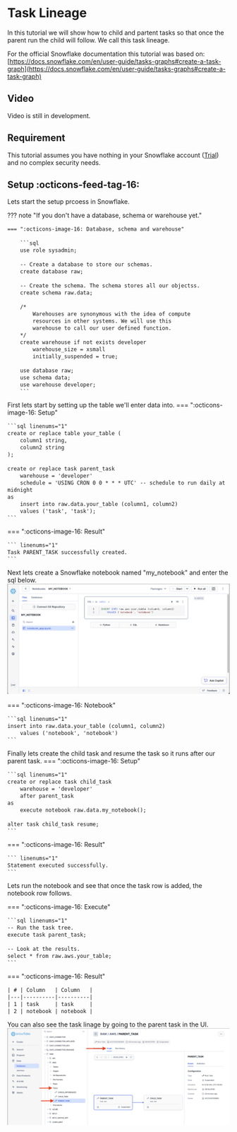 # Task Lineage
In this tutorial we will show how to child and partent tasks so that once the parent run the child will follow. We call this task lineage.

For the official Snowflake documentation this tutorial was based on:
[https://docs.snowflake.com/en/user-guide/tasks-graphs#create-a-task-graph](https://docs.snowflake.com/en/user-guide/tasks-graphs#create-a-task-graph)

## Video
Video is still in development.

## Requirement
This tutorial assumes you have nothing in your Snowflake account ([Trial](https://signup.snowflake.com/)) and no complex security needs.

## Setup :octicons-feed-tag-16:
Lets start the setup prcoess in Snowflake. 

??? note "If you don't have a database, schema or warehouse yet."

    === ":octicons-image-16: Database, schema and warehouse"

        ```sql
        use role sysadmin;
        
        -- Create a database to store our schemas.
        create database raw;

        -- Create the schema. The schema stores all our objectss.
        create schema raw.data;

        /*
            Warehouses are synonymous with the idea of compute
            resources in other systems. We will use this
            warehouse to call our user defined function.
        */
        create warehouse if not exists developer 
            warehouse_size = xsmall
            initially_suspended = true;

        use database raw;
        use schema data;
        use warehouse developer;
        ```


First lets start by setting up the table we'll enter data into.
=== ":octicons-image-16: Setup"

    ```sql linenums="1"
    create or replace table your_table (
        column1 string,
        column2 string
    );

    create or replace task parent_task
        warehouse = 'developer'
        schedule = 'USING CRON 0 0 * * * UTC' -- schedule to run daily at midnight
    as
        insert into raw.data.your_table (column1, column2)
        values ('task', 'task');
    ```   

=== ":octicons-image-16: Result"

    ``` linenums="1"
    Task PARENT_TASK successfully created.
    ```

Next lets create a Snowflake notebook named "my_notebook" and enter the sql below.
![Add notebook](images/01.png)

=== ":octicons-image-16: Notebook"

    ```sql linenums="1"
    insert into raw.data.your_table (column1, column2)
        values ('notebook', 'notebook')
    ```

Finally lets create the child task and resume the task so it runs after our parent task.
=== ":octicons-image-16: Setup"

    ```sql linenums="1"
    create or replace task child_task
        warehouse = 'developer'
        after parent_task
    as
        execute notebook raw.data.my_notebook();

    alter task child_task resume;
    ```

=== ":octicons-image-16: Result"

    ``` linenums="1"
    Statement executed successfully.
    ```

Lets run the notebook and see that once the task row is added, the notebook row follows.

=== ":octicons-image-16: Execute"

    ```sql linenums="1"
    -- Run the task tree.
    execute task parent_task;

    -- Look at the results.
    select * from raw.aws.your_table;
    ```

=== ":octicons-image-16: Result"

    | # | Column   | Column   |
    |---|----------|----------|
    | 1 | task     | task     |
    | 2 | notebook | notebook |

You can also see the task linage by going to the parent task in the UI.
![Lineage](images/02.png)
